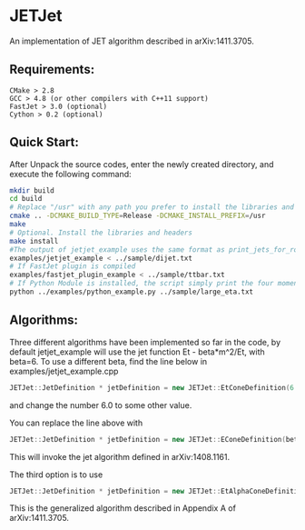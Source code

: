 JETJet
=================================================================
An implementation of JET algorithm described in arXiv:1411.3705.

Requirements:
--------------------------------------------
```
CMake > 2.8
GCC > 4.8 (or other compilers with C++11 support)
FastJet > 3.0 (optional)
Cython > 0.2 (optional)
```

Quick Start:
--------------------------------------------
After Unpack the source codes, enter the newly created directory, and execute the following command:
```sh
mkdir build
cd build
# Replace "/usr" with any path you prefer to install the libraries and headers
cmake .. -DCMAKE_BUILD_TYPE=Release -DCMAKE_INSTALL_PREFIX=/usr
make
# Optional. Install the libraries and headers
make install
#The output of jetjet_example uses the same format as print_jets_for_root function in FastJet
examples/jetjet_example < ../sample/dijet.txt
# If FastJet plugin is compiled
examples/fastjet_plugin_example < ../sample/ttbar.txt
# If Python Module is installed, the script simply print the four momentum of the clustered jets
python ../examples/python_example.py ../sample/large_eta.txt
```

Algorithms:
----------
Three different algorithms have been implemented so far in the code, by default jetjet_example will use the jet function Et - beta*m^2/Et, with beta=6. To use a different beta, find the line below in examples/jetjet_example.cpp
```C++
JETJet::JetDefinition * jetDefinition = new JETJet::EtConeDefinition(6.0);
```
and change the number 6.0 to some other value.

You can replace the line above with
```C++
JETJet::JetDefinition * jetDefinition = new JETJet::EConeDefinition(beta);
```
This will invoke the jet algorithm defined in arXiv:1408.1161.

The third option is to use
```C++
JETJet::JetDefinition * jetDefinition = new JETJet::EtAlphaConeDefinition(alpha, beta);
```
This is the generalized algorithm described in Appendix A of arXiv:1411.3705.

